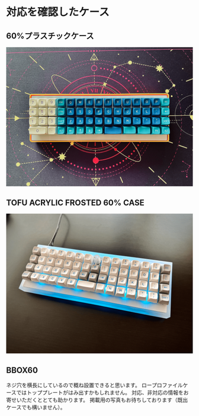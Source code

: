# 対応を確認したケース

## 60%プラスチックケース
![](img/case1.png)  
## TOFU ACRYLIC FROSTED 60% CASE
![](img/case2.png)  
## BBOX60

ネジ穴を横長にしているので概ね設置できると思います。
ロープロファイルケースではトッププレートがはみ出すかもしれません。
対応、非対応の情報をお寄せいただくととても助かります。
掲載用の写真もお待ちしております（既出ケースでも構いません）。
